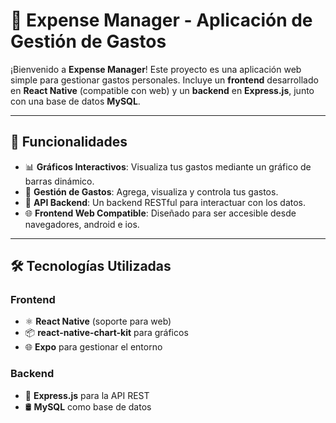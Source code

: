 # 🧾 Expense Manager - Aplicación de Gestión de Gastos

¡Bienvenido a **Expense Manager**! Este proyecto es una aplicación web simple para gestionar gastos personales. Incluye un **frontend** desarrollado en **React Native** (compatible con web) y un **backend** en **Express.js**, junto con una base de datos **MySQL**.

---

## 🚀 Funcionalidades

- 📊 **Gráficos Interactivos**: Visualiza tus gastos mediante un gráfico de barras dinámico.
- 📝 **Gestión de Gastos**: Agrega, visualiza y controla tus gastos.
- 🔗 **API Backend**: Un backend RESTful para interactuar con los datos.
- 🌐 **Frontend Web Compatible**: Diseñado para ser accesible desde navegadores, android e ios.

---

## 🛠️ Tecnologías Utilizadas

### Frontend
- ⚛️ **React Native** (soporte para web)
- 📦 **react-native-chart-kit** para gráficos
- 🌐 **Expo** para gestionar el entorno

### Backend
- 🚀 **Express.js** para la API REST
- 🛢️ **MySQL** como base de datos

